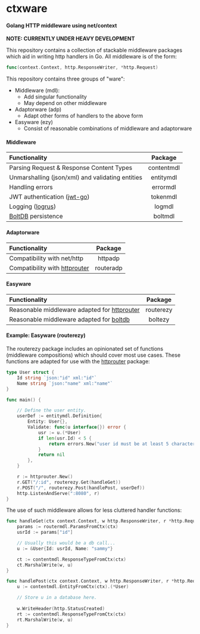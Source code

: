 # ctxware

#### Golang HTTP middleware using net/context
**NOTE: CURRENTLY UNDER HEAVY DEVELOPMENT**

This repository contains a collection of stackable middleware packages which aid in writing http handlers in Go. All middleware is of the form:
```Go
func(context.Context, http.ResponseWriter, *http.Request) 
```
This repository contains three groups of "ware":
* Middleware (mdl):
  * Add singular functionality
  * May depend on other middleware
* Adaptorware (adp)
  * Adapt other forms of handlers to the above form
* Easyware (ezy)
  * Consist of reasonable combinations of middleware and adaptorware

#### Middleware
| Functionality | Package |
|:--------------|:--------:|
| Parsing Request & Response Content Types | contentmdl |
| Unmarshalling (json/xml) and validating entities | entitymdl |
| Handling errors | errormdl |
| JWT authentication ([jwt-go](https://github.com/dgrijalva/jwt-go)) | tokenmdl |
| Logging ([logrus](https://github.com/Sirupsen/logrus)) | logmdl |
| [BoltDB](https://github.com/boltdb/bolt) persistence | boltmdl |
#### Adaptorware
| Functionality | Package |
|:--------------|:--------:|
| Compatibility with net/http | httpadp |
| Compatibility with [httprouter](https://github.com/julienschmidt/httprouter) | routeradp |
#### Easyware
| Functionality | Package |
|:--------------|:--------:|
| Reasonable middleware adapted for [httprouter](https://github.com/julienschmidt/httprouter) | routerezy |
| Reasonable middleware adapted for [boltdb](https://github.com/boltdb/bolt) | boltezy |

#### Example: Easyware (routerezy)
The routerezy package includes an opinionated set of functions (middleware compositions) which should cover most use cases. These functions are adapted for use with the [httprouter](https://github.com/julienschmidt/httprouter) package:
```Go
type User struct {
    Id string `json:"id" xml:"id"`
    Name string `json:"name" xml:"name"`
}

func main() {

    // Define the user entity.
    userDef := entitymdl.Definition{
        Entity: User{},
        Validate: func(u interface{}) error {
            usr := u.(*User)
            if len(usr.Id) < 5 {
                return errors.New("user id must be at least 5 characters")
            }
            return nil
        },
    }

    r := httprouter.New()
    r.GET("/:id", routerezy.Get(handleGet))
    r.POST("/", routerezy.Post(handlePost, userDef))
    http.ListenAndServe(":8080", r)
}
```
The use of such middleware allows for less cluttered handler functions:
```Go
func handleGet(ctx context.Context, w http.ResponseWriter, r *http.Request) {
    params := routermdl.ParamsFromCtx(ctx)
    usrId := params["id"]

    // Usually this would be a db call...
    u := &User{Id: usrId, Name: "sammy"}

    ct := contentmdl.ResponseTypeFromCtx(ctx)
    ct.MarshalWrite(w, u)
}

func handlePost(ctx context.Context, w http.ResponseWriter, r *http.Request) {
    u := contentmdl.EntityFromCtx(ctx).(*User)

    // Store u in a database here.
    
    w.WriteHeader(http.StatusCreated)
    rt := contentmdl.ResponseTypeFromCtx(ctx)
    rt.MarshalWrite(w, u)
}
```
